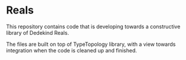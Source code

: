 # Reals

This repository contains code that is developing towards a constructive library of Dedekind Reals.

The files are built on top of TypeTopology library, with a view towards integration when the code is cleaned up and finished.
